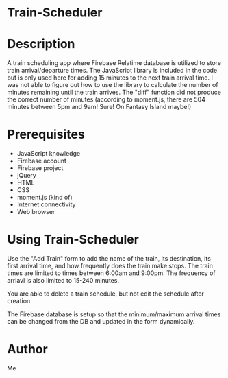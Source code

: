 # Train-Scheduler

# Description
A train scheduling app where Firebase Relatime database is utilized to store train arrival/departure times. The JavaScript library is included in the code but is only used here for adding 15 minutes to the next train arrival time. I was not able to figure out how to use the library to calculate the number of minutes remaining until the train arrives. The "diff" function did not produce the correct number of minutes (according to moment.js, there are 504 minutes between 5pm and 9am! Sure! On Fantasy Island maybe!)

# Prerequisites
- JavaScript knowledge
- Firebase account
- Firebase project
- jQuery
- HTML
- CSS
- moment.js (kind of)
- Internet connectivity
- Web browser

# Using Train-Scheduler
Use the "Add Train" form to add the name of the train, its destination, its first arrival time, and how frequently does the train make stops. The train times are limited to times between 6:00am and 9:00pm. The frequency of arriavl is also limited to 15-240 minutes.

You are able to delete a train schedule, but not edit the schedule after creation.

The Firebase database is setup so that the minimum/maximum arrival times can be changed from the DB and updated in the form dynamically.

# Author
Me
